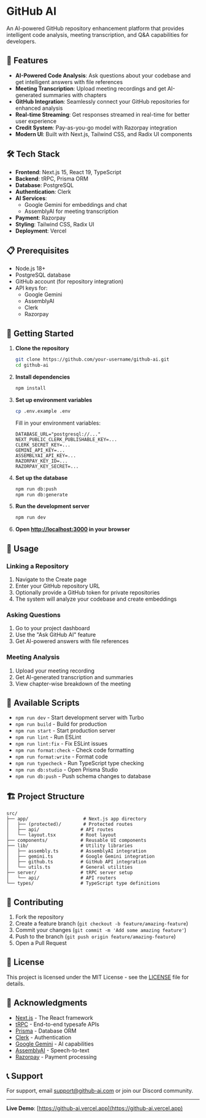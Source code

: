 # GitHub AI

An AI-powered GitHub repository enhancement platform that provides intelligent code analysis, meeting transcription, and Q&A capabilities for developers.

## 🚀 Features

- **AI-Powered Code Analysis**: Ask questions about your codebase and get intelligent answers with file references
- **Meeting Transcription**: Upload meeting recordings and get AI-generated summaries with chapters
- **GitHub Integration**: Seamlessly connect your GitHub repositories for enhanced analysis
- **Real-time Streaming**: Get responses streamed in real-time for better user experience
- **Credit System**: Pay-as-you-go model with Razorpay integration
- **Modern UI**: Built with Next.js, Tailwind CSS, and Radix UI components

## 🛠️ Tech Stack

- **Frontend**: Next.js 15, React 19, TypeScript
- **Backend**: tRPC, Prisma ORM
- **Database**: PostgreSQL
- **Authentication**: Clerk
- **AI Services**:
  - Google Gemini for embeddings and chat
  - AssemblyAI for meeting transcription
- **Payment**: Razorpay
- **Styling**: Tailwind CSS, Radix UI
- **Deployment**: Vercel

## 📋 Prerequisites

- Node.js 18+
- PostgreSQL database
- GitHub account (for repository integration)
- API keys for:
  - Google Gemini
  - AssemblyAI
  - Clerk
  - Razorpay

## 🚀 Getting Started

1. **Clone the repository**
   ```bash
   git clone https://github.com/your-username/github-ai.git
   cd github-ai
   ```

2. **Install dependencies**
   ```bash
   npm install
   ```

3. **Set up environment variables**
   ```bash
   cp .env.example .env
   ```

   Fill in your environment variables:
   ```env
   DATABASE_URL="postgresql://..."
   NEXT_PUBLIC_CLERK_PUBLISHABLE_KEY=...
   CLERK_SECRET_KEY=...
   GEMINI_API_KEY=...
   ASSEMBLYAI_API_KEY=...
   RAZORPAY_KEY_ID=...
   RAZORPAY_KEY_SECRET=...
   ```

4. **Set up the database**
   ```bash
   npm run db:push
   npm run db:generate
   ```

5. **Run the development server**
   ```bash
   npm run dev
   ```

6. **Open [http://localhost:3000](http://localhost:3000) in your browser**

## 📖 Usage

### Linking a Repository
1. Navigate to the Create page
2. Enter your GitHub repository URL
3. Optionally provide a GitHub token for private repositories
4. The system will analyze your codebase and create embeddings

### Asking Questions
1. Go to your project dashboard
2. Use the "Ask GitHub AI" feature
3. Get AI-powered answers with file references

### Meeting Analysis
1. Upload your meeting recording
2. Get AI-generated transcription and summaries
3. View chapter-wise breakdown of the meeting

## 🔧 Available Scripts

- `npm run dev` - Start development server with Turbo
- `npm run build` - Build for production
- `npm run start` - Start production server
- `npm run lint` - Run ESLint
- `npm run lint:fix` - Fix ESLint issues
- `npm run format:check` - Check code formatting
- `npm run format:write` - Format code
- `npm run typecheck` - Run TypeScript type checking
- `npm run db:studio` - Open Prisma Studio
- `npm run db:push` - Push schema changes to database

## 🏗️ Project Structure

```
src/
├── app/                    # Next.js app directory
│   ├── (protected)/        # Protected routes
│   ├── api/               # API routes
│   └── layout.tsx         # Root layout
├── components/            # Reusable UI components
├── lib/                   # Utility libraries
│   ├── assembly.ts        # AssemblyAI integration
│   ├── gemini.ts          # Google Gemini integration
│   ├── github.ts          # GitHub API integration
│   └── utils.ts           # General utilities
├── server/                # tRPC server setup
│   └── api/               # API routers
└── types/                 # TypeScript type definitions
```

## 🤝 Contributing

1. Fork the repository
2. Create a feature branch (`git checkout -b feature/amazing-feature`)
3. Commit your changes (`git commit -m 'Add some amazing feature'`)
4. Push to the branch (`git push origin feature/amazing-feature`)
5. Open a Pull Request

## 📄 License

This project is licensed under the MIT License - see the [LICENSE](LICENSE) file for details.

## 🙏 Acknowledgments

- [Next.js](https://nextjs.org/) - The React framework
- [tRPC](https://trpc.io/) - End-to-end typesafe APIs
- [Prisma](https://prisma.io/) - Database ORM
- [Clerk](https://clerk.com/) - Authentication
- [Google Gemini](https://ai.google.dev/) - AI capabilities
- [AssemblyAI](https://assemblyai.com/) - Speech-to-text
- [Razorpay](https://razorpay.com/) - Payment processing

## 📞 Support

For support, email support@github-ai.com or join our Discord community.

---

**Live Demo**: [https://github-ai.vercel.app](https://github-ai.vercel.app)
